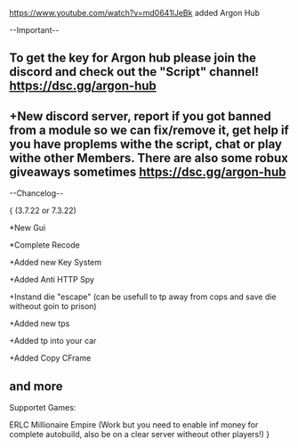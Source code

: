 https://www.youtube.com/watch?v=md0641lJeBk
added Argon Hub

--Important--

To get the key for Argon hub please join the discord and check out the "Script" channel!
https://dsc.gg/argon-hub
----------------------------------------------------------

+New discord server, report if you got banned from a module so we can fix/remove it, get help if you have proplems withe
the script, chat or play withe other Members. There are also some robux giveaways sometimes https://dsc.gg/argon-hub
----------------------------------------------------------

--Chancelog--

{
(3.7.22 or 7.3.22)

*New Gui

*Complete Recode

+Added new Key System

+Added Anti HTTP Spy

+Instand die "escape" (can be usefull to tp away from cops and save die witheout goin to prison)

+Added new tps

+Added tp into your car

+Added Copy CFrame

and more
-----------------
Supportet Games:

ERLC 
Millionaire Empire (Work but you need to enable inf money for complete autobuild, also be on a clear server witheout other players!)
}
